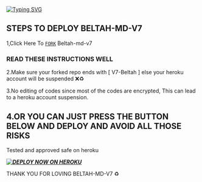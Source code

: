 [![Typing SVG](https://readme-typing-svg.herokuapp.com?font=Rockstar-ExtraBold&color=blue&lines=BELTAH-MD-V7+CREATED+BY+BELTAH+TECH)](https://git.io/typing-svg)

## STEPS TO DEPLOY BELTAH-MD-V7 


1,Click Here To  [`FORK`](https://github.com/Devbeltah/v7-beltah/fork) Beltah-md-v7


### READ THESE INSTRUCTIONS WELL

2.Make sure your forked repo ends with 
[ V7-Beltah ] else your heroku account will be suspended ❌♻️

3.No editing of codes since most of the codes are encrypted, This can lead to a heroku account suspension. 

## 4.OR YOU CAN  JUST PRESS THE BUTTON BELOW AND DEPLOY AND AVOID ALL THOSE RISKS

Tested and approved safe on heroku

***[![DEPLOY NOW ON HEROKU](https://www.herokucdn.com/deploy/button.svg)](https://dashboard.heroku.com/new?button-url=https://github.com/Devbeltah/V7-Beltah&template=https://github.com/Devbeltah/V7-Beltah.git)***

THANK YOU FOR LOVING BELTAH-MD-V7 ♻️ 
